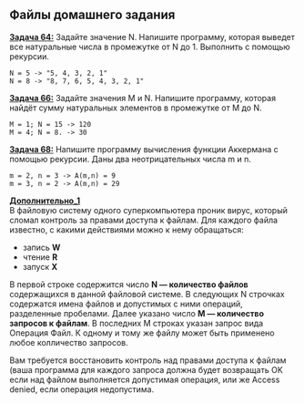 ## Файлы домашнего задания

[**Задача 64:**](home_work/64/Program.cs) Задайте значение N. Напишите программу, которая выведет все натуральные числа в промежутке от N до 1. Выполнить с помощью рекурсии.
```
N = 5 -> "5, 4, 3, 2, 1"
N = 8 -> "8, 7, 6, 5, 4, 3, 2, 1"
```

[**Задача 66:**](home_work/66/Program.cs) Задайте значения M и N. Напишите программу, которая найдёт сумму натуральных элементов в промежутке от M до N.
```
M = 1; N = 15 -> 120
M = 4; N = 8. -> 30
```

[**Задача 68:**](home_work/68/Program.cs) Напишите программу вычисления функции Аккермана с помощью рекурсии. Даны два неотрицательных числа m и n.
```
m = 2, n = 3 -> A(m,n) = 9
m = 3, n = 2 -> A(m,n) = 29
```

[**Дополнительно_1**](home_work/star_01/solution.py)<br>
В файловую систему одного суперкомпьютера проник вирус, который сломал контроль за правами доступа к файлам. Для каждого файла известно, с какими действиями можно к нему обращаться:
- запись **W**
- чтение **R**
- запуск **X**

В первой строке содержится число **N — количество файлов** содержащихся в данной файловой системе. В следующих N строчках содержатся имена файлов и допустимых с ними операций, разделенные пробелами. Далее указано чиcло **M — количество запросов к файлам**. В последних M строках указан запрос вида Операция Файл. К одному и тому же файлу может быть применено любое колличество запросов.

Вам требуется восстановить контроль над правами доступа к файлам (ваша программа для каждого запроса должна будет возвращать OK если над файлом выполняется допустимая операция, или же Access denied, если операция недопустима.